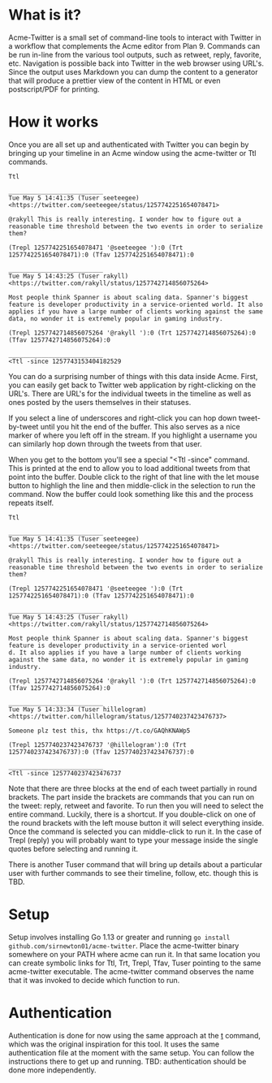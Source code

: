 # What is it?

Acme-Twitter is a small set of command-line tools to interact with Twitter in a workflow that complements the Acme editor from Plan 9. Commands can be run in-line from the various tool outputs, such as retweet, reply, favorite, etc. Navigation is possible back into Twitter in the web browser using URL's. Since the output uses Markdown you can dump the content to a generator that will produce a prettier view of the content in HTML or even postscript/PDF for printing.

# How it works

Once you are all set up and authenticated with Twitter you can begin by bringing up your timeline in an Acme window using the acme-twitter or Ttl commands.

```
Ttl

__________________________
Tue May 5 14:41:35 (Tuser seeteegee) <https://twitter.com/seeteegee/status/1257742251654078471>

@rakyll This is really interesting. I wonder how to figure out a reasonable time threshold between the two events in order to serialize them?

(Trepl 1257742251654078471 '@seeteegee '):0 (Trt 1257742251654078471):0 (Tfav 1257742251654078471):0

__________________________
Tue May 5 14:43:25 (Tuser rakyll) <https://twitter.com/rakyll/status/1257742714856075264>

Most people think Spanner is about scaling data. Spanner's biggest feature is developer productivity in a service-oriented world. It also applies if you have a large number of clients working against the same data, no wonder it is extremely popular in gaming industry.

(Trepl 1257742714856075264 '@rakyll '):0 (Trt 1257742714856075264):0 (Tfav 1257742714856075264):0

__________________________
<Ttl -since 1257743153404182529
```

You can do a surprising number of things with this data inside Acme. First, you can easily get back to Twitter web application by right-clicking on the URL's. There are URL's for the individual tweets in the timeline as well as ones posted by the users themselves in their statuses.

If you select a line of underscores and right-click you can hop down tweet-by-tweet until you hit the end of the buffer. This also serves as a nice marker of where you left off in the stream. If you highlight a username you can similarly hop down through the tweets from that user.

When you get to the bottom you'll see a special "<Ttl -since" command. This is printed at the end to allow you to load additional tweets from that point into the buffer. Double click to the right of that line with the let mouse button to highligh the line and then middle-click in the selection to run the command. Now the buffer could look something like this and the process repeats itself.

```
Ttl

__________________________
Tue May 5 14:41:35 (Tuser seeteegee) <https://twitter.com/seeteegee/status/1257742251654078471>

@rakyll This is really interesting. I wonder how to figure out a reasonable time threshold between the two events in order to serialize them?

(Trepl 1257742251654078471 '@seeteegee '):0 (Trt 1257742251654078471):0 (Tfav 1257742251654078471):0

__________________________
Tue May 5 14:43:25 (Tuser rakyll) <https://twitter.com/rakyll/status/1257742714856075264>

Most people think Spanner is about scaling data. Spanner's biggest feature is developer productivity in a service-oriented worl
d. It also applies if you have a large number of clients working against the same data, no wonder it is extremely popular in gaming industry.

(Trepl 1257742714856075264 '@rakyll '):0 (Trt 1257742714856075264):0 (Tfav 1257742714856075264):0

__________________________
Tue May 5 14:33:34 (Tuser hillelogram) <https://twitter.com/hillelogram/status/1257740237423476737>

Someone plz test this, thx https://t.co/GAQhKNAWp5

(Trepl 1257740237423476737 '@hillelogram'):0 (Trt 1257740237423476737):0 (Tfav 1257740237423476737):0

__________________________
<Ttl -since 1257740237423476737
```

Note that there are three blocks at the end of each tweet partially in round brackets. The part inside the brackets are commands that you can run on the tweet: reply, retweet and favorite. To run then you will need to select the entire command. Luckily, there is a shortcut. If you double-click on one of the round brackets with the left mouse button it will select everything inside. Once the command is selected you can middle-click to run it. In the case of Trepl (reply) you will probably want to type your message inside the single quotes before selecting and running it.

There is another Tuser command that will bring up details about a particular user with further commands to see their timeline, follow, etc. though this is TBD.

# Setup

Setup involves installing Go 1.13 or greater and running ```go install github.com/sirnewton01/acme-twitter```. Place the acme-twitter binary somewhere on your PATH where acme can run it. In that same location you can create symbolic links for Ttl, Trt, Trepl, Tfav, Tuser pointing to the same acme-twitter executable. The acme-twitter command observes the name that it was invoked to decide which function to run.

# Authentication

Authentication is done for now using the same approach at the [t](https://github.com/sferik/t) command, which was the original inspiration for this tool. It uses the same authentication file at the moment with the same setup. You can follow the instructions there to get up and running. TBD: authentication should be done more independently.


